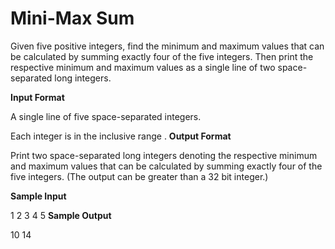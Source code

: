 # Mini-Max Sum


Given five positive integers, find the minimum and maximum values that can be calculated by summing exactly four of the five integers. Then print the respective minimum and maximum values as a single line of two space-separated long integers.

**Input Format**

A single line of five space-separated integers.

Each integer is in the inclusive range .
**Output Format**

Print two space-separated long integers denoting the respective minimum and maximum values that can be calculated by summing exactly four of the five integers. (The output can be greater than a 32 bit integer.)

**Sample Input**

1 2 3 4 5
**Sample Output**

10 14
